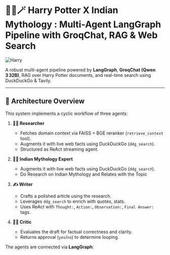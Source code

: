 
# 🧙‍♂️🪄 Harry Potter X Indian Mythology : Multi‑Agent LangGraph Pipeline with GroqChat, RAG & Web Search

![Harry](https://deep-image.ai/blog/content/images/size/w2000/2023/11/12d8bbec-eb85-4cae-83c3-b88621e64013-1.png)

A robust multi-agent pipeline powered by **LangGraph**, **GroqChat (Qwen 3 32B)**, RAG over Harry Potter documents, and real-time search using DuckDuckGo & Tavily.

---

## 🚀 Architecture Overview

This system implements a cyclic workflow of three agents:

1. **🧑‍🔬 Researcher**
   - Fetches domain context via FAISS + BGE reranker (`retrieve_context` tool).
   - Augments it with live web facts using DuckDuckGo (`ddg_search`).
   - Structured as ReAct streaming agent.

2. **🧙‍♂️ Indian Mythology Expert**
   - Augments it with live web facts using DuckDuckGo (`ddg_search`).
   - Do Research on Indian Mythology and Relates with the Topic


3. **✍️ Writer**
   - Crafts a polished article using the research.
   - Leverages `ddg_search` to enrich with quotes, stats.
   - Uses ReAct with `Thought:`, `Action:`, `Observation:`, `Final Answer:` tags.

4. **🧑‍⚖️ Critic**
   - Evaluates the draft for factual correctness and clarity.
   - Returns approval (`yes`/`no`) to determine looping.

The agents are connected via **LangGraph**:



